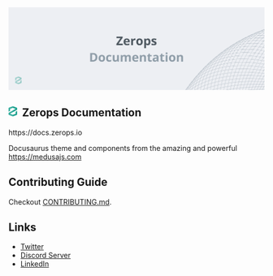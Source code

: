 ![Docs cover](https://github.com/zeropsio/recipe-shared-assets/blob/main/covers/svg/cover-docs.svg)

<h2><img height="20" src="https://github.com/zeropsio/recipe-shared-assets/blob/main/logos/zerops-green.svg" >&nbsp;&nbsp;Zerops Documentation </h2>
https://docs.zerops.io

Docusaurus theme and components from the amazing and powerful https://medusajs.com

## Contributing Guide

Checkout [CONTRIBUTING.md](https://github.com/zeropsio/docs/blob/main/CONTRIBUTING.md).


## Links

- [Twitter](https://x.com/zeropsio)
- [Discord Server](https://discord.gg/xxzmJSDKPT)
- [LinkedIn](https://www.linkedin.com/company/zerops)
